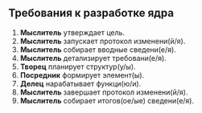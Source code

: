 ## Требования к разработке ядра

1. **Мыслитель** утверждает цель.
2. **Мыслитель** запускает протокол изменени(й/я).
3. **Мыслитель** собирает вводные сведени(е/я).
4. **Мыслитель** детализирует требовани(е/я).
5. **Творец** планирует структур(у/ы).
6. **Посредник** формирует элемент(ы).
7. **Делец** нарабатывает функци(ю/и).
8. **Мыслитель** завершает протокол изменени(й/я).
9. **Мыслитель** собирает итогов(ое/ые) сведени(е/я).